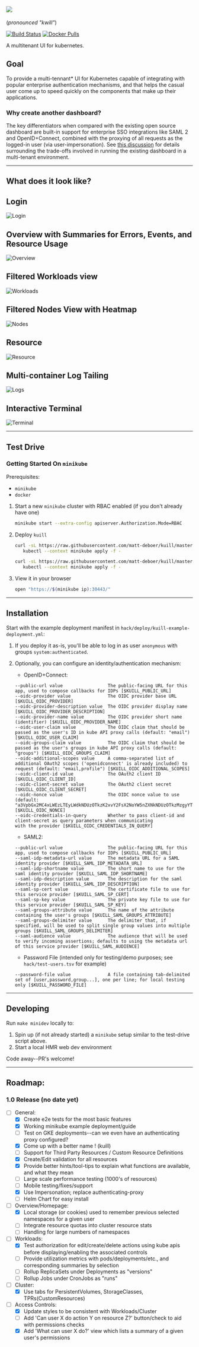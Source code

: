 
![](./docs/logo.png) 
===
(_pronounced "kwill"_)

[![Build Status](https://travis-ci.org/matt-deboer/kuill.svg?branch=master)](https://travis-ci.org/matt-deboer/kuill)
[![Docker Pulls](https://img.shields.io/docker/pulls/mattdeboer/kuill.svg)](https://hub.docker.com/r/mattdeboer/kuill/)

A multitenant UI for kubernetes.

Goal
---

To provide a multi-tennant* UI for Kubernetes capable of integrating with popular enterprise authentication mechanisms, and that helps the casual user come up to speed quickly on the components
that make up their applications.

### Why create another dashboard?

The key differentiators when compared with the existing open source dashboard are built-in support for enterprise SSO integrations like SAML 2 and OpenID+Connect, combined with the proxying of all requests as the logged-in user (via user-impersonation). See [this discussion](https://github.com/kubernetes/dashboard/issues/574#issuecomment-282360783) for details surrounding the trade-offs involved in running the existing dashboard in a multi-tenant environment.

---

What does it look like? 
---

## Login
![Login](./docs/screenshots/login.png)

## Overview with Summaries for Errors, Events, and Resource Usage
![Overview](./docs/screenshots/overview2.png)

## Filtered Workloads view
![Workloads](./docs/screenshots/workloads2.png)

## Filtered Nodes View with Heatmap
![Nodes](./docs/screenshots/nodes.mov.gif)

## Resource
![Resource](./docs/screenshots/resource2.png)

## Multi-container Log Tailing
![Logs](./docs/screenshots/logs.png)

## Interactive Terminal
![Terminal](./docs/screenshots/terminal2.mov.gif)

---

Test Drive
---

### Getting Started On `minikube`

Prerequisites:

- `minikube`
- `docker`

1. Start a new `minikube` cluster with RBAC enabled (if you don't already have one)

    ```sh
    minikube start --extra-config apiserver.Authorization.Mode=RBAC
    ```

1. Deploy `kuill`

    ```sh
    curl -sL https://raw.githubusercontent.com/matt-deboer/kuill/master/hack/deploy/kuill-dependencies.yml | \
       kubectl --context minikube apply -f -

    curl -sL https://raw.githubusercontent.com/matt-deboer/kuill/master/hack/deploy/kuill-minikube.yml | \
       kubectl --context minikube apply -f -
    ```

1. View it in your browser

    ```sh
    open "https://$(minikube ip):30443/"
    ```

---

Installation
---

Start with the example deployment manifest in `hack/deploy/kuill-example-deployment.yml`:

1. If you deploy it as-is, you'll be able to log in as user `anonymous` with groups `system:authenticated`.
1. Optionally, you can configure an identity/authentication mechanism:
   - OpenID+Connect:
   ```text
   --public-url value                 The public-facing URL for this app, used to compose callbacks for IDPs [$KUILL_PUBLIC_URL]
   --oidc-provider value              The OIDC provider base URL [$KUILL_OIDC_PROVIDER]
   --oidc-provider-description value  The OIDC provider display name [$KUILL_OIDC_PROVIDER_DESCRIPTION]
   --oidc-provider-name value         The OIDC provider short name (identifier) [$KUILL_OIDC_PROVIDER_NAME]
   --oidc-user-claim value            The OIDC claim that should be passed as the user's ID in kube API proxy calls (default: "email") [$KUILL_OIDC_USER_CLAIM]
   --oidc-groups-claim value          The OIDC claim that should be passed as the user's groups in kube API proxy calls (default: "groups") [$KUILL_OIDC_GROUPS_CLAIM]
   --oidc-additional-scopes value     A comma-separated list of additional OAuth2 scopes ('openidconnect' is already included) to request (default: "email,profile") [$KUILL_OIDC_ADDITIONAL_SCOPES]
   --oidc-client-id value             The OAuth2 client ID [$KUILL_OIDC_CLIENT_ID]
   --oidc-client-secret value         The OAuth2 client secret [$KUILL_OIDC_CLIENT_SECRET]
   --oidc-nonce value                 The OIDC nonce value to use (default: "a3VpbGx2MC4xLWEzLTEyLWdkNDUzOTkzK2xvY2FsX2NoYW5nZXNkNDUzOTkzMzgyYTZjNGY1ZWY2NThjZTBlZDg2ZmFhNTBlYzc3ZjNh") [$KUILL_OIDC_NONCE]
   --oidc-credentials-in-query        Whether to pass client-id and client-secret as query parameters when communicating
   with the provider [$KUILL_OIDC_CREDENTIALS_IN_QUERY]
   ```

   - SAML2:
   ```text
   --public-url value                 The public-facing URL for this app, used to compose callbacks for IDPs [$KUILL_PUBLIC_URL]
   --saml-idp-metadata-url value      The metadata URL for a SAML identity provider [$KUILL_SAML_IDP_METADATA_URL]
   --saml-idp-shortname value         The short name to use for the saml identity provider [$KUILL_SAML_IDP_SHORTNAME]
   --saml-idp-description value       The description for the saml identity provider [$KUILL_SAML_IDP_DESCRIPTION]
   --saml-sp-cert value               The certificate file to use for this service provider [$KUILL_SAML_SP_CERT]
   --saml-sp-key value                The private key file to use for this service provider [$KUILL_SAML_SP_KEY]
   --saml-groups-attribute value      The name of the attribute containing the user's groups [$KUILL_SAML_GROUPS_ATTRIBUTE]
   --saml-groups-delimiter value      The delimiter that, if specified, will be used to split single group values into multiple groups [$KUILL_SAML_GROUPS_DELIMITER]
   --saml-audience value              The audience that will be used to verify incoming assertions; defaults to using the metadata url of this service provider [$KUILL_SAML_AUDIENCE]
   ```

   - Password File (intended only for testing/demo purposes; see `hack/test-users.tsv` for example)
   ```text
   --password-file value              A file containing tab-delimited set of [user,password,group...], one per line; for local testing only [$KUILL_PASSWORD_FILE]
   ```


---

Developing
---

Run `make minidev` locally to:

1. Spin up (if not already started) a `minikube` setup similar to the test-drive script above.
1. Start a local HMR web dev environment

Code away--PR's welcome!

---

Roadmap:
---

### 1.0 Release (no date yet)

- [ ] General:
  - [x] Create e2e tests for the most basic features
  - [x] Working minikube example deployment/guide
  - [ ] Test on GKE deployments--can we even have an authenticating proxy configured?
  - [x] Come up with a better name ! (kuill)
  - [ ] Support for Third Party Resources / Custom Resource Definitions
  - [x] Create/Edit validation for all resources
  - [x] Provide better hints/tool-tips to explain what functions are available, and what they mean
  - [ ] Large scale performance testing (1000's of resources)
  - [ ] Mobile testing/fixes/support
  - [x] Use Impersonation; replace authenticating-proxy
  - [ ] Helm Chart for easy install

- [ ] Overview/Homepage:
  - [x] Local storage (or cookies) used to remember previous selected namespaces for a given user
  - [ ] Integrate resource quotas into cluster resource stats
  - [ ] Handling for large numbers of namespaces

- [ ] Workloads:
  - [x] Test authorization for edit/create/delete actions using kube apis before
        displaying/enabling the associated controls
  - [ ] Provide utilization metrics with pods/deployments/etc., and corresponding summaries by selection
  - [ ] Rollup ReplicaSets under Deployments as "versions"
  - [ ] Rollup Jobs under CronJobs as "runs"

- [ ] Cluster:
  - [x] Use tabs for PersistentVolumes, StorageClasses, TPRs(CustomResources)

- [ ] Access Controls:
  - [x] Update styles to be consistent with Workloads/Cluster
  - [ ] Add 'Can user X do action Y on resource Z?' button/check to aid with permissions
        checks
  - [x] Add 'What can user X do?' view which lists a summary of a given user's permissions 
